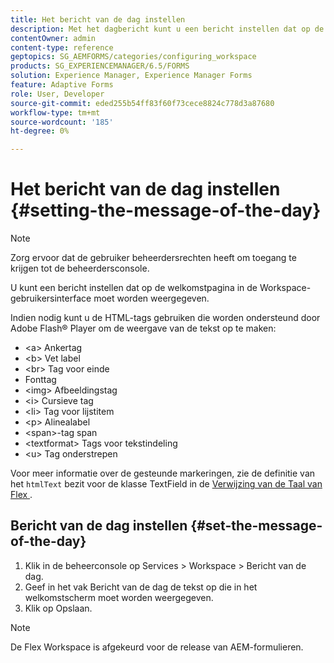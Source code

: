 ```yaml
---
title: Het bericht van de dag instellen
description: Met het dagbericht kunt u een bericht instellen dat op de welkomstpagina in de gebruikersinterface van Workspace moet worden weergegeven.
contentOwner: admin
content-type: reference
geptopics: SG_AEMFORMS/categories/configuring_workspace
products: SG_EXPERIENCEMANAGER/6.5/FORMS
solution: Experience Manager, Experience Manager Forms
feature: Adaptive Forms
role: User, Developer
source-git-commit: eded255b54ff83f60f73cece8824c778d3a87680
workflow-type: tm+mt
source-wordcount: '185'
ht-degree: 0%

---
```


# Het bericht van de dag instellen {#setting-the-message-of-the-day}

>[!NOTE]
> 
> Zorg ervoor dat de gebruiker beheerdersrechten heeft om toegang te krijgen tot de beheerdersconsole.

U kunt een bericht instellen dat op de welkomstpagina in de Workspace-gebruikersinterface moet worden weergegeven.

Indien nodig kunt u de HTML-tags gebruiken die worden ondersteund door Adobe Flash® Player om de weergave van de tekst op te maken:

* &lt;a> Ankertag
* &lt;b> Vet label
* &lt;br> Tag voor einde
* Fonttag
* &lt;img> Afbeeldingstag
* &lt;i> Cursieve tag
* &lt;li> Tag voor lijstitem
* &lt;p> Alinealabel
* &lt;span>-tag span
* &lt;textformat> Tags voor tekstindeling
* &lt;u> Tag onderstrepen

Voor meer informatie over de gesteunde markeringen, zie de definitie van het `htmlText` bezit voor de klasse TextField in de [ Verwijzing van de Taal van Flex ](https://flex.apache.org/).

## Bericht van de dag instellen {#set-the-message-of-the-day}

1. Klik in de beheerconsole op Services > Workspace > Bericht van de dag.
1. Geef in het vak Bericht van de dag de tekst op die in het welkomstscherm moet worden weergegeven.
1. Klik op Opslaan.

>[!NOTE]
>
>De Flex Workspace is afgekeurd voor de release van AEM-formulieren.
